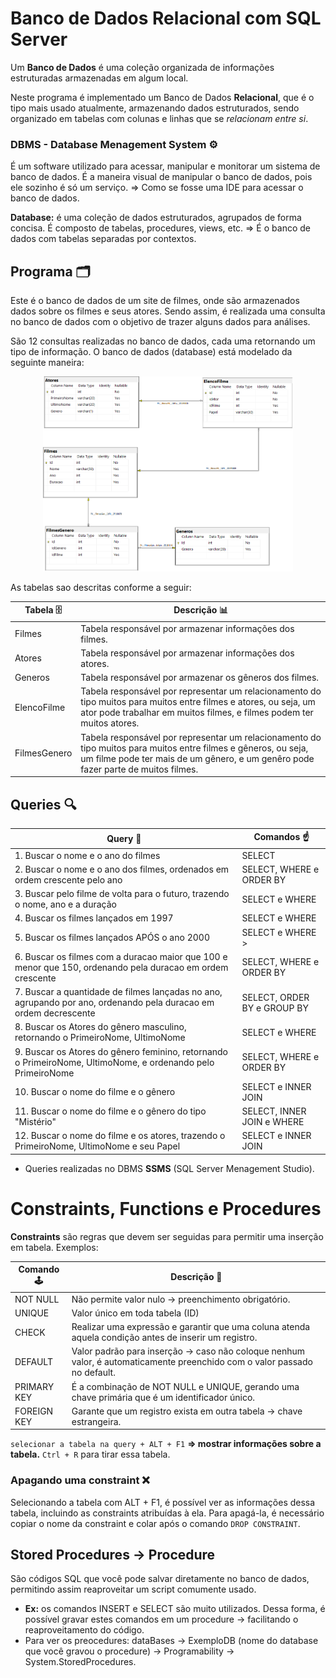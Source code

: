 # Banco de Dados Relacional com SQL Server

Um **Banco de Dados** é uma coleção organizada de informações estruturadas armazenadas em algum local.

Neste programa é implementado um Banco de Dados **Relacional**, que é o tipo mais usado atualmente, armazenando dados estruturados, sendo organizado em tabelas com colunas e linhas que se _relacionam entre si_.

### DBMS - Database Menagement System ⚙️

É um software utilizado para acessar, manipular e monitorar um sistema de banco de dados. É a maneira visual de manipular o banco de dados, pois ele sozinho é só um serviço. ⇒ Como se fosse uma IDE para acessar o banco de dados.

**Database:** é uma coleção de dados estruturados, agrupados de forma concisa. É composto de tabelas, procedures, views, etc. ⇒ É o banco de dados com tabelas separadas por contextos.

## Programa 🗂️

Este é o banco de dados de um site de filmes, onde são armazenados dados sobre os filmes e seus atores. Sendo assim, é realizada uma consulta no banco de dados com o objetivo de trazer alguns dados para análises.

São 12 consultas realizadas no banco de dados, cada uma retornando um tipo de informação.
O banco de dados (database) está modelado da seguinte maneira:

<p align="center"><img src="images/diagrama.png" width=400></p>
As tabelas sao descritas conforme a seguir:

| Tabela 🗄️    | Descrição 📊                                                                                                                                                                                         |
| ------------ | ---------------------------------------------------------------------------------------------------------------------------------------------------------------------------------------------------- |
| Filmes       | Tabela responsável por armazenar informações dos filmes.                                                                                                                                             |
| Atores       | Tabela responsável por armazenar informações dos atores.                                                                                                                                             |
| Generos      | Tabela responsável por armazenar os gêneros dos filmes.                                                                                                                                              |
| ElencoFilme  | Tabela responsável por representar um relacionamento do tipo muitos para muitos entre filmes e atores, ou seja, um ator pode trabalhar em muitos filmes, e filmes podem ter muitos atores.           |
| FilmesGenero | Tabela responsável por representar um relacionamento do tipo muitos para muitos entre filmes e gêneros, ou seja, um filme pode ter mais de um gênero, e um genêro pode fazer parte de muitos filmes. |

## Queries 🔍

| Query 🔎                                                                                                         | Comandos ☝️                 |
| ---------------------------------------------------------------------------------------------------------------- | --------------------------- |
| 1. Buscar o nome e o ano do filmes                                                                               | SELECT                      |
| 2. Buscar o nome e o ano dos filmes, ordenados em ordem crescente pelo ano                                       | SELECT, WHERE e ORDER BY    |
| 3. Buscar pelo filme de volta para o futuro, trazendo o nome, ano e a duração                                    | SELECT e WHERE              |
| 4. Buscar os filmes lançados em 1997                                                                             | SELECT e WHERE              |
| 5. Buscar os filmes lançados APÓS o ano 2000                                                                     | SELECT e WHERE >            |
| 6. Buscar os filmes com a duracao maior que 100 e menor que 150, ordenando pela duracao em ordem crescente       | SELECT, WHERE e ORDER BY    |
| 7. Buscar a quantidade de filmes lançadas no ano, agrupando por ano, ordenando pela duracao em ordem decrescente | SELECT, ORDER BY e GROUP BY |
| 8. Buscar os Atores do gênero masculino, retornando o PrimeiroNome, UltimoNome                                   | SELECT e WHERE              |
| 9. Buscar os Atores do gênero feminino, retornando o PrimeiroNome, UltimoNome, e ordenando pelo PrimeiroNome     | SELECT, WHERE e ORDER BY    |
| 10. Buscar o nome do filme e o gênero                                                                            | SELECT e INNER JOIN         |
| 11. Buscar o nome do filme e o gênero do tipo "Mistério"                                                         | SELECT, INNER JOIN e WHERE  |
| 12. Buscar o nome do filme e os atores, trazendo o PrimeiroNome, UltimoNome e seu Papel                          | SELECT e INNER JOIN         |

- Queries realizadas no DBMS **SSMS** (SQL Server Menagement Studio).

##

# Constraints, Functions e Procedures

**Constraints** são regras que devem ser seguidas para permitir uma inserção em tabela. Exemplos:

| Comando 🕹️  | Descrição 📝                                                                                                             |
| ----------- | ------------------------------------------------------------------------------------------------------------------------ |
| NOT NULL    | Não permite valor nulo → preenchimento obrigatório.                                                                      |
| UNIQUE      | Valor único em toda tabela (ID)                                                                                          |
| CHECK       | Realizar uma expressão e garantir que uma coluna atenda aquela condição antes de inserir um registro.                    |
| DEFAULT     | Valor padrão para inserção → caso não coloque nenhum valor, é automaticamente preenchido com o valor passado no default. |
| PRIMARY KEY | É a combinação de NOT NULL e UNIQUE, gerando uma chave primária que é um identificador único.                            |
| FOREIGN KEY | Garante que um registro exista em outra tabela → chave estrangeira.                                                      |

`selecionar a tabela na query + ALT + F1` **⇒ mostrar informações sobre a tabela.** `Ctrl + R` para tirar essa tabela.

### Apagando uma constraint ❌

Selecionando a tabela com ALT + F1, é possível ver as informações dessa tabela, incluindo as constraints atribuídas à ela. Para apagá-la, é necessário copiar o nome da constraint e colar após o comando `DROP CONSTRAINT`.

## Stored Procedures → Procedure

São códigos SQL que você pode salvar diretamente no banco de dados, permitindo assim reaproveitar um script comumente usado.

- **Ex:** os comandos INSERT e SELECT são muito utilizados. Dessa forma, é possível gravar estes comandos em um procedure → facilitando o reaproveitamento do código.
- Para ver os preocedures: dataBases → ExemploDB (nome do database que você gravou o procedure) → Programability → System.StoredProcedures.
